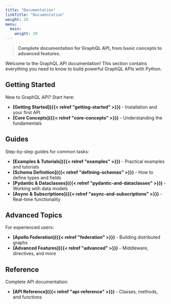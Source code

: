 ```yaml
---
title: "Documentation"
linkTitle: "Documentation"
weight: 20
menu:
  main:
    weight: 20
---
```


> **Complete documentation for GraphQL API, from basic concepts to advanced features.**

Welcome to the GraphQL API documentation! This section contains everything you need to know to build powerful GraphQL APIs with Python.

## Getting Started

New to GraphQL API? Start here:

- **[Getting Started]({{< relref "getting-started" >}})** - Installation and your first API
- **[Core Concepts]({{< relref "core-concepts" >}})** - Understanding the fundamentals

## Guides

Step-by-step guides for common tasks:

- **[Examples & Tutorials]({{< relref "examples" >}})** - Practical examples and tutorials
- **[Schema Definition]({{< relref "defining-schemas" >}})** - How to define types and fields
- **[Pydantic & Dataclasses]({{< relref "pydantic-and-dataclasses" >}})** - Working with data models
- **[Async & Subscriptions]({{< relref "async-and-subscriptions" >}})** - Real-time functionality

## Advanced Topics

For experienced users:

- **[Apollo Federation]({{< relref "federation" >}})** - Building distributed graphs
- **[Advanced Features]({{< relref "advanced" >}})** - Middleware, directives, and more

## Reference

Complete API documentation:

- **[API Reference]({{< relref "api-reference" >}})** - Classes, methods, and functions